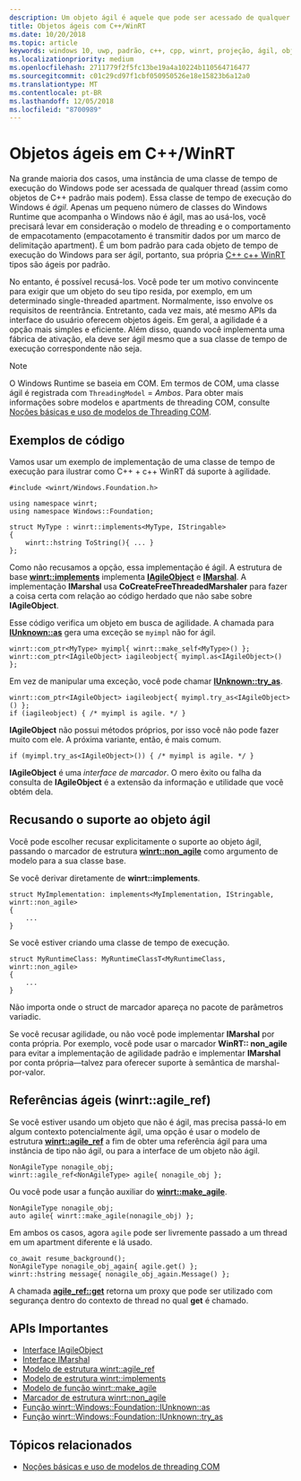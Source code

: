```yaml
---
description: Um objeto ágil é aquele que pode ser acessado de qualquer thread. Seus tipos C++/WinRT são ágeis por padrão, mas você pode recusá-los.
title: Objetos ágeis com C++/WinRT
ms.date: 10/20/2018
ms.topic: article
keywords: windows 10, uwp, padrão, c++, cpp, winrt, projeção, ágil, objeto, agilidade, IAgileObject
ms.localizationpriority: medium
ms.openlocfilehash: 2711779f2f5fc13be19a4a10224b110564716477
ms.sourcegitcommit: c01c29cd97f1cbf050950526e18e15823b6a12a0
ms.translationtype: MT
ms.contentlocale: pt-BR
ms.lasthandoff: 12/05/2018
ms.locfileid: "8700989"
---
```

# <a name="agile-objects-in-cwinrt"></a>Objetos ágeis em C++/WinRT

Na grande maioria dos casos, uma instância de uma classe de tempo de execução do Windows pode ser acessada de qualquer thread (assim como objetos de C++ padrão mais podem). Essa classe de tempo de execução do Windows é *ágil*. Apenas um pequeno número de classes do Windows Runtime que acompanha o Windows não é ágil, mas ao usá-los, você precisará levar em consideração o modelo de threading e o comportamento de empacotamento (empacotamento é transmitir dados por um marco de delimitação apartment). É um bom padrão para cada objeto de tempo de execução do Windows para ser ágil, portanto, sua própria [C++ c++ WinRT](/windows/uwp/cpp-and-winrt-apis/intro-to-using-cpp-with-winrt) tipos são ágeis por padrão.

No entanto, é possível recusá-los. Você pode ter um motivo convincente para exigir que um objeto do seu tipo resida, por exemplo, em um determinado single-threaded apartment. Normalmente, isso envolve os requisitos de reentrância. Entretanto, cada vez mais, até mesmo APIs da interface do usuário oferecem objetos ágeis. Em geral, a agilidade é a opção mais simples e eficiente. Além disso, quando você implementa uma fábrica de ativação, ela deve ser ágil mesmo que a sua classe de tempo de execução correspondente não seja.

> [!NOTE]
> O Windows Runtime se baseia em COM. Em termos de COM, uma classe ágil é registrada com `ThreadingModel` = *Ambos*. Para obter mais informações sobre modelos e apartments de threading COM, consulte [Noções básicas e uso de modelos de Threading COM](https://msdn.microsoft.com/library/ms809971).

## <a name="code-examples"></a>Exemplos de código

Vamos usar um exemplo de implementação de uma classe de tempo de execução para ilustrar como C++ + c++ WinRT dá suporte à agilidade.

```cppwinrt
#include <winrt/Windows.Foundation.h>

using namespace winrt;
using namespace Windows::Foundation;

struct MyType : winrt::implements<MyType, IStringable>
{
    winrt::hstring ToString(){ ... }
};
```

Como não recusamos a opção, essa implementação é ágil. A estrutura de base [**winrt::implements**](/uwp/cpp-ref-for-winrt/implements) implementa [**IAgileObject**](https://msdn.microsoft.com/library/windows/desktop/hh802476) e [**IMarshal**](/windows/desktop/api/objidl/nn-objidl-imarshal). A implementação **IMarshal** usa **CoCreateFreeThreadedMarshaler** para fazer a coisa certa com relação ao código herdado que não sabe sobre **IAgileObject**.

Esse código verifica um objeto em busca de agilidade. A chamada para [**IUnknown::as**](/uwp/cpp-ref-for-winrt/windows-foundation-iunknown#iunknownas-function) gera uma exceção se `myimpl` não for ágil.

```cppwinrt
winrt::com_ptr<MyType> myimpl{ winrt::make_self<MyType>() };
winrt::com_ptr<IAgileObject> iagileobject{ myimpl.as<IAgileObject>() };
```

Em vez de manipular uma exceção, você pode chamar [**IUnknown::try_as**](/uwp/cpp-ref-for-winrt/windows-foundation-iunknown#iunknowntryas-function).

```cppwinrt
winrt::com_ptr<IAgileObject> iagileobject{ myimpl.try_as<IAgileObject>() };
if (iagileobject) { /* myimpl is agile. */ }
```

**IAgileObject** não possui métodos próprios, por isso você não pode fazer muito com ele. A próxima variante, então, é mais comum.

```cppwinrt
if (myimpl.try_as<IAgileObject>()) { /* myimpl is agile. */ }
```

**IAgileObject** é uma *interface de marcador*. O mero êxito ou falha da consulta de **IAgileObject** é a extensão da informação e utilidade que você obtém dela.

## <a name="opting-out-of-agile-object-support"></a>Recusando o suporte ao objeto ágil

Você pode escolher recusar explicitamente o suporte ao objeto ágil, passando o marcador de estrutura [**winrt::non_agile**](/uwp/cpp-ref-for-winrt/non_agile) como argumento de modelo para a sua classe base.

Se você derivar diretamente de **winrt::implements**.

```cppwinrt
struct MyImplementation: implements<MyImplementation, IStringable, winrt::non_agile>
{
    ...
}
```

Se você estiver criando uma classe de tempo de execução.

```cppwinrt
struct MyRuntimeClass: MyRuntimeClassT<MyRuntimeClass, winrt::non_agile>
{
    ...
}
```

Não importa onde o struct de marcador apareça no pacote de parâmetros variadic.

Se você recusar agilidade, ou não você pode implementar **IMarshal** por conta própria. Por exemplo, você pode usar o marcador **WinRT:: non_agile** para evitar a implementação de agilidade padrão e implementar **IMarshal** por conta própria&mdash;talvez para oferecer suporte à semântica de marshal-por-valor.

## <a name="agile-references-winrtagileref"></a>Referências ágeis (winrt::agile_ref)

Se você estiver usando um objeto que não é ágil, mas precisa passá-lo em algum contexto potencialmente ágil, uma opção é usar o modelo de estrutura [**winrt::agile_ref**](/uwp/cpp-ref-for-winrt/agile-ref) a fim de obter uma referência ágil para uma instância de tipo não ágil, ou para a interface de um objeto não ágil.

```cppwinrt
NonAgileType nonagile_obj;
winrt::agile_ref<NonAgileType> agile{ nonagile_obj };
```

Ou você pode usar a função auxiliar do [**winrt::make_agile**](/uwp/cpp-ref-for-winrt/make-agile).

```cppwinrt
NonAgileType nonagile_obj;
auto agile{ winrt::make_agile(nonagile_obj) };
```

Em ambos os casos, agora `agile` pode ser livremente passado a um thread em um apartment diferente e lá usado.

```cppwinrt
co_await resume_background();
NonAgileType nonagile_obj_again{ agile.get() };
winrt::hstring message{ nonagile_obj_again.Message() };
```

A chamada [**agile_ref::get**](/uwp/cpp-ref-for-winrt/agile-ref#agilerefget-function) retorna um proxy que pode ser utilizado com segurança dentro do contexto de thread no qual **get** é chamado.

## <a name="important-apis"></a>APIs Importantes

* [Interface IAgileObject](https://msdn.microsoft.com/library/windows/desktop/hh802476)
* [Interface IMarshal](https://docs.microsoft.com/previous-versions/windows/embedded/ms887993)
* [Modelo de estrutura winrt::agile_ref](/uwp/cpp-ref-for-winrt/agile-ref)
* [Modelo de estrutura winrt::implements](/uwp/cpp-ref-for-winrt/implements)
* [Modelo de função winrt::make_agile](/uwp/cpp-ref-for-winrt/make-agile)
* [Marcador de estrutura winrt::non_agile](/uwp/cpp-ref-for-winrt/non_agile)
* [Função winrt::Windows::Foundation::IUnknown::as](/uwp/cpp-ref-for-winrt/windows-foundation-iunknown#iunknownas-function)
* [Função winrt::Windows::Foundation::IUnknown::try_as](/uwp/cpp-ref-for-winrt/windows-foundation-iunknown#iunknowntryas-function)

## <a name="related-topics"></a>Tópicos relacionados

* [Noções básicas e uso de modelos de threading COM](https://msdn.microsoft.com/library/ms809971)
